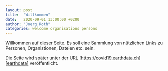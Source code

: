 ```yaml
---
layout: post
title:  "Willkommen"
date:   2020-09-01 13:00:00 +0200
author: "Joerg Roth"
categories: welcome organisations persons
---
```

Willkommen auf dieser Seite. Es soll eine Sammlung von nützlichen Links zu Personen, Organistionen, Dateien etc. sein.

Die Seite wird später unter der URL [https://covid19.earthdata.ch][earthdata] veröffentlicht.

[earthdata]: http://covid19.earthdata.ch
